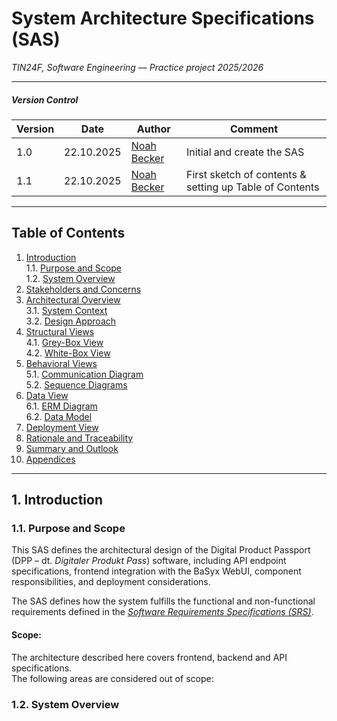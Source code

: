# **System Architecture Specifications (SAS)**
*TIN24F, Software Engineering &mdash; Practice project 2025/2026*

---

##### Version Control

| **Version** | **Date**   | **Author**                                     | **Comment**                         |
|-------------|------------|------------------------------------------------|-------------------------------------|
| 1.0         | 22.10.2025 | [Noah Becker](https://github.com/noahdbecker)  | Initial and create the SAS  |
| 1.1         | 22.10.2025 | [Noah Becker](https://github.com/noahdbecker)  | First sketch of contents & setting up Table of Contents  |

---

## Table of Contents
1. [Introduction](#1-introduction)  
    1.1. [Purpose and Scope](#11-purpose-and-scope)  
    1.2. [System Overview](#12-system-overview)  
2. [Stakeholders and Concerns]()  
3. [Architectural Overview]()  
    3.1. [System Context]()  
    3.2. [Design Approach]()  
4. [Structural Views]()  
    4.1. [Grey-Box View]()  
    4.2. [White-Box View]()  
5. [Behavioral Views]()  
    5.1. [Communication Diagram]()  
    5.2. [Sequence Diagrams]()  
6. [Data View]()  
    6.1. [ERM Diagram]()  
    6.2. [Data Model]()  
7. [Deployment View]()  
8. [Rationale and Traceability]()  
9. [Summary and Outlook]()  
10. [Appendices]()  

---

## 1. Introduction

### 1.1. Purpose and Scope

This SAS defines the architectural design of the Digital Product Passport (DPP  &ndash; dt. *Digitaler Produkt Pass*) software, including API endpoint specifications, frontend integration with the BaSyx WebUI, component responsibilities, and deployment considerations.

The SAS defines how the system fulfills the functional and non-functional requirements defined in the *[Software Requirements Specifications (SRS)]()*.

#### **Scope:**  

The architecture described here covers frontend, backend and API specifications.  
The following areas are considered out of scope:

### 1.2. System Overview
